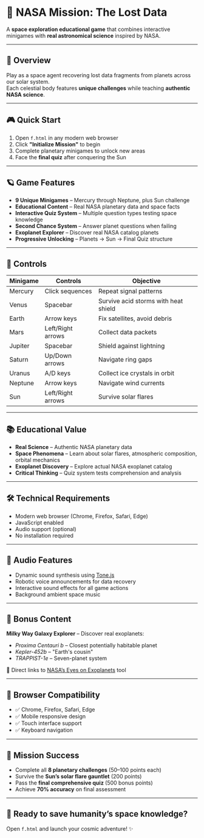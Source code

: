 # 🚀 NASA Mission: The Lost Data

A **space exploration educational game** that combines interactive minigames with **real astronomical science** inspired by NASA.

---

## 🌌 Overview
Play as a space agent recovering lost data fragments from planets across our solar system.  
Each celestial body features **unique challenges** while teaching **authentic NASA science**.

---

## 🎮 Quick Start
1. Open `f.html` in any modern web browser  
2. Click **"Initialize Mission"** to begin  
3. Complete planetary minigames to unlock new areas  
4. Face the **final quiz** after conquering the Sun  

---

## 🪐 Game Features
- **9 Unique Minigames** – Mercury through Neptune, plus Sun challenge  
- **Educational Content** – Real NASA planetary data and space facts  
- **Interactive Quiz System** – Multiple question types testing space knowledge  
- **Second Chance System** – Answer planet questions when failing  
- **Exoplanet Explorer** – Discover real NASA catalog planets  
- **Progressive Unlocking** – Planets → Sun → Final Quiz structure  

---

## 🎯 Controls

| Minigame | Controls | Objective |
|----------|----------|-----------|
| Mercury  | Click sequences | Repeat signal patterns |
| Venus    | Spacebar | Survive acid storms with heat shield |
| Earth    | Arrow keys | Fix satellites, avoid debris |
| Mars     | Left/Right arrows | Collect data packets |
| Jupiter  | Spacebar | Shield against lightning |
| Saturn   | Up/Down arrows | Navigate ring gaps |
| Uranus   | A/D keys | Collect ice crystals in orbit |
| Neptune  | Arrow keys | Navigate wind currents |
| Sun      | Left/Right arrows | Survive solar flares |

---

## 📚 Educational Value
- **Real Science** – Authentic NASA planetary data  
- **Space Phenomena** – Learn about solar flares, atmospheric composition, orbital mechanics  
- **Exoplanet Discovery** – Explore actual NASA exoplanet catalog  
- **Critical Thinking** – Quiz system tests comprehension and analysis  

---

## 🛠️ Technical Requirements
- Modern web browser (Chrome, Firefox, Safari, Edge)  
- JavaScript enabled  
- Audio support (optional)  
- No installation required  

---

## 🎵 Audio Features
- Dynamic sound synthesis using [Tone.js](https://tonejs.github.io/)  
- Robotic voice announcements for data recovery  
- Interactive sound effects for all game actions  
- Background ambient space music  

---

## 🌌 Bonus Content
**Milky Way Galaxy Explorer** – Discover real exoplanets:
- *Proxima Centauri b* – Closest potentially habitable planet  
- *Kepler-452b* – "Earth's cousin"  
- *TRAPPIST-1e* – Seven-planet system  

🔗 Direct links to [NASA’s Eyes on Exoplanets](https://exoplanets.nasa.gov/eyes-on-exoplanets) tool  

---

## 📱 Browser Compatibility
- ✅ Chrome, Firefox, Safari, Edge  
- ✅ Mobile responsive design  
- ✅ Touch interface support  
- ✅ Keyboard navigation  

---

## 🎯 Mission Success
- Complete all **8 planetary challenges** (50–100 points each)  
- Survive the **Sun’s solar flare gauntlet** (200 points)  
- Pass the **final comprehensive quiz** (500 bonus points)  
- Achieve **70% accuracy** on final assessment  

---

## 🌠 Ready to save humanity’s space knowledge?
Open `f.html` and launch your cosmic adventure! ✨
